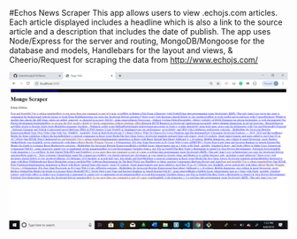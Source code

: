 
#Echos News Scraper
This app allows users to view .echojs.com  articles. Each article displayed includes a headline which is also a link to the source article and a description that includes the date of publish. The app uses Node/Express for the server and routing, MongoDB/Mongoose for the database and models, Handlebars for the layout and views, & Cheerio/Request for scraping the data from http://www.echojs.com/

![Homepage](https://github.com/helenkhoda2019/News//blob/master/news.png)

